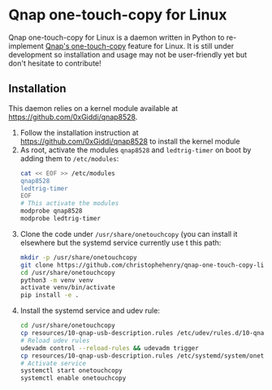 # Qnap one-touch-copy for Linux

Qnap one-touch-copy for Linux is a daemon written in Python to re-implement
[Qnap's one-touch-copy](https://docs.qnap.com/operating-system/qts/4.5.x/en-us/GUID-86811138-8671-4B7E-BC28-57FE1173D343.html)
feature for Linux. It is still under development so installation and usage may not be user-friendly yet but don't
hesitate to contribute!

## Installation

This daemon relies on a kernel module available at https://github.com/0xGiddi/qnap8528.

1. Follow the installation instruction at https://github.com/0xGiddi/qnap8528 to install the kernel module
2. As root, activate the modules `qnap8528` and `ledtrig-timer` on boot by adding them to `/etc/modules`:
   ```bash
   cat << EOF >> /etc/modules
   qnap8528
   ledtrig-timer
   EOF
   # This activate the modules
   modprobe qnap8528
   modprobe ledtrig-timer
   ```
3. Clone the code under `/usr/share/onetouchcopy` (you can install it elsewhere but the systemd service currently use t
   this path:
   ```bash
   mkdir -p /usr/share/onetouchcopy
   git clone https://github.com/christophehenry/qnap-one-touch-copy-linux /usr/share/onetouchcopy
   cd /usr/share/onetouchcopy
   python3 -m venv venv
   activate venv/bin/activate
   pip install -e .
   ```
4. Install the systemd service and udev rule:
   ```bash
   cd /usr/share/onetouchcopy
   cp resources/10-qnap-usb-description.rules /etc/udev/rules.d/10-qnap-usb-description.rules
   # Reload udev rules
   udevadm control --reload-rules && udevadm trigger
   cp resources/10-qnap-usb-description.rules /etc/systemd/system/onetouchcopy.service
   # Activate service
   systemctl start onetouchcopy
   systemctl enable onetouchcopy
   ```
